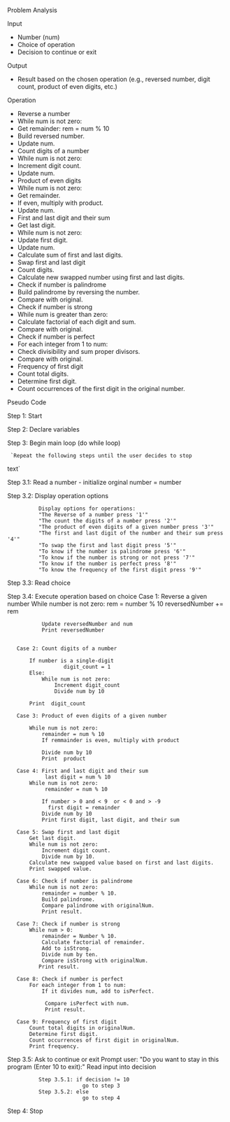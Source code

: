  Problem Analysis
  
 Input
- Number (num)
- Choice of operation
- Decision to continue or exit
 
 Output
- Result based on the chosen operation (e.g., reversed number, digit count, product of even digits, etc.)
  
 Operation
- Reverse a number
- While num is not zero:
- Get remainder: rem = num % 10
- Build reversed number.
- Update num.
- Count digits of a number
- While num is not zero:
- Increment digit count.
- Update num.
- Product of even digits
- While num is not zero:
- Get remainder.
- If even, multiply with product.
- Update num.
- First and last digit and their sum
- Get last digit.
- While num is not zero:
- Update first digit.
- Update num.
- Calculate sum of first and last digits.
- Swap first and last digit
- Count digits.
- Calculate new swapped number using first and last digits.
- Check if number is palindrome
- Build palindrome by reversing the number.
- Compare with original.
- Check if number is strong
- While num is greater than zero:
- Calculate factorial of each digit and sum.
- Compare with original.
- Check if number is perfect
- For each integer from 1 to num:
- Check divisibility and sum proper divisors.
- Compare with original.
- Frequency of first digit
- Count total digits.
- Determine first digit.
- Count occurrences of the first digit in the original number.
  
 Pseudo Code
  
Step 1: Start

Step 2: Declare variables

Step 3: Begin main loop (do while loop)

     `Repeat the following steps until the user decides to stop
text`

   Step 3.1: Read a number
          - initialize 
                  orginal number = number

   Step 3.2: Display operation options

              Display options for operations:
              "The Reverse of a number press '1'"
              "The count the digits of a number press '2'"
              "The product of even digits of a given number press '3'"
              "The first and last digit of the number and their sum press '4'"
              "To swap the first and last digit press '5'"
              "To know if the number is palindrome press '6'"
              "To know if the number is strong or not press '7'"
              "To know if the number is perfect press '8'"
              "To know the frequency of the first digit press '9'"

   Step 3.3: Read choice 

   Step 3.4: Execute operation based on choice
       Case 1: Reverse a given number
           While number is not zero:
                rem = number % 10
               reversedNumber += rem

               Update reversedNumber and num
               Print reversedNumber


       Case 2: Count digits of a number

           If number is a single-digit
                      digit_count = 1
           Else:
               While num is not zero:
                   Increment digit_count
                   Divide num by 10

           Print  digit_count

       Case 3: Product of even digits of a given number

           While num is not zero:
               remainder = num % 10
               If remmainder is even, multiply with product

               Divide num by 10
               Print  product

       Case 4: First and last digit and their sum
                last digit = num % 10
           While num is not zero:
                remainder = num % 10

               If number > 0 and < 9  or < 0 and > -9 
                 first digit = remainder
               Divide num by 10
               Print first digit, last digit, and their sum

       Case 5: Swap first and last digit
           Get last digit.
           While num is not zero:
               Increment digit count.
               Divide num by 10.
           Calculate new swapped value based on first and last digits.
           Print swapped value.

       Case 6: Check if number is palindrome
           While num is not zero:
               remainder = number % 10.
               Build palindrome.
               Compare palindrome with originalNum.
               Print result.

       Case 7: Check if number is strong
           While num > 0:
               remainder = Number % 10.
               Calculate factorial of remainder.
               Add to isStrong.
               Divide num by ten.
               Compare isStrong with originalNum.
              Print result.

       Case 8: Check if number is perfect
           For each integer from 1 to num:
               If it divides num, add to isPerfect.

                Compare isPerfect with num.
                Print result.

       Case 9: Frequency of first digit
           Count total digits in originalNum.
           Determine first digit.
           Count occurrences of first digit in originalNum.
           Print frequency.

   Step 3.5: Ask to continue or exit
              Prompt user: "Do you want to stay in this program (Enter 10 to exit):"
              Read input into decision

              Step 3.5.1: if decision != 10
                            go to step 3
              Step 3.5.2: else
                            go to step 4
Step 4: Stop
